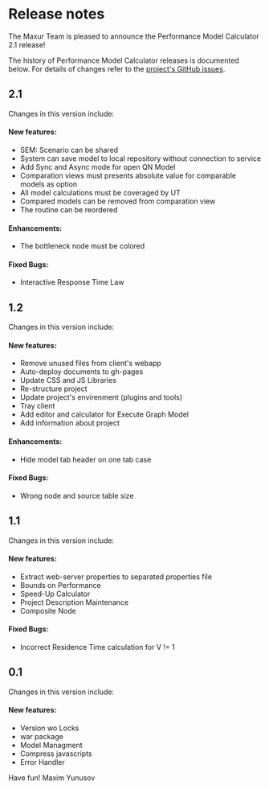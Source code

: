# Release notes

The Maxur Team is pleased to announce the Performance Model Calculator 2.1 release!

The history of Performance Model Calculator releases is documented below. For details of changes refer to the [project's GitHub issues][pmc-issues].

[pmc-issues]: http://github.com/myunusov/pm/issues?state=closed


## 2.1 


Changes in this version include:

#### New features:
- SEM: Scenario can be shared 
- System can save model to local repository without connection to service 
- Add Sync and Async mode for open QN Model 
- Comparation views must presents absolute value for comparable models as option 
- All model calculations must be coveraged by UT  
- Compared models can be removed from comparation view 
- The routine can be reordered 

#### Enhancements:
- The bottleneck node must be colored  

#### Fixed Bugs:
- Interactive Response Time Law 




## 1.2 


Changes in this version include:

#### New features:
- Remove unused files from client's webapp 
- Auto-deploy documents to gh-pages 
- Update CSS and JS Libraries 
- Re-structure project 
- Update project's envirenment (plugins and tools)  
- Tray client  
- Add editor and calculator for Execute Graph Model 
- Add  information about project 

#### Enhancements:
- Hide model tab header on one tab case 

#### Fixed Bugs:
- Wrong node and source table size  




## 1.1 


Changes in this version include:

#### New features:
- Extract web-server properties to separated properties file  
- Bounds on Performance 
- Speed-Up Calculator 
- Project Description Maintenance 
- Composite Node 


#### Fixed Bugs:
- Incorrect Residence Time calculation for V != 1 




## 0.1 


Changes in this version include:

#### New features:
- Version wo Locks 
- war package 
- Model Managment 
- Compress javascripts 
- Error Handler 






Have fun!
Maxim Yunusov